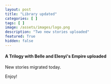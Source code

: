 ```yaml
---
layout: post
title: "Library updated"
categories: [ ]
tags: [ ]
image: /assets/images/logo.png
description: "Two new stories uploaded"
featured: True
hidden: false
---
```

#### A Trilogy with Belle and Elenyi's Empire uploaded

New stories migrated today.

Enjoy!
